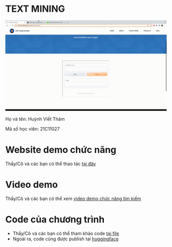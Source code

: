 # TEXT MINING

![viettham1998](newvideo.gif)

Họ và tên: Huỳnh Viết Thám

Mã số học viên: 21C11027

# Website demo chức năng
Thầy/Cô và các bạn có thể thao tác [tại đây](https://viettham1998.github.io/Website/Tool.html)

# Video demo
Thầy/Cô và các bạn có thể xem [video demo chức năng tìm kiếm](https://youtu.be/MYLXktoFyMU)

# Code của chương trình
- Thầy/Cô và các bạn có thể tham khảo code [tại file](21C11027.ipynb)
- Ngoài ra, code cũng được publish tại [huggingface](https://huggingface.co/spaces/hvtham/text_mining_21C11027) 
